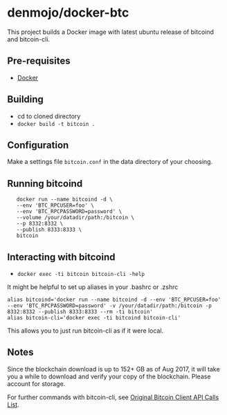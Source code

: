 denmojo/docker-btc
=============

This project builds a Docker image with latest ubuntu release of bitcoind and bitcoin-cli.

## Pre-requisites
  * [Docker][1]

## Building
  * cd to cloned directory
  * `docker build -t bitcoin .`

## Configuration

Make a settings file `bitcoin.conf` in the data directory of your choosing.

## Running bitcoind
```  
   docker run --name bitcoind -d \
   --env 'BTC_RPCUSER=foo' \
   --env 'BTC_RPCPASSWORD=password' \
   --volume /your/datadir/path:/bitcoin \
   --p 8332:8332 \
   --publish 8333:8333 \
   bitcoin
```

## Interacting with bitcoind
  * `docker exec -ti bitcoin bitcoin-cli -help`

It might be helpful to set up aliases in your .bashrc or .zshrc
```
alias bitcoind='docker run --name bitcoind -d --env 'BTC_RPCUSER=foo' --env 'BTC_RPCPASSWORD=password' -v /your/datadir/path:/bitcoin -p 8332:8332 --publish 8333:8333 --rm -ti bitcoin'
alias bitcoin-cli='docker exec -ti bitcoind bitcoin-cli'
```

This allows you to just run bitcoin-cli as if it were local.

## Notes

Since the blockchain download is up to 152+ GB as of Aug 2017, it will take you a while to download and verify your copy of the blockchain. Please account for storage.

For further commands with bitcoin-cli, see [Original Bitcoin Client API Calls List][2].

[1]: https://www.docker.com/community-edition#/download
[2]: https://en.bitcoin.it/wiki/Original_Bitcoin_client/API_calls_list
